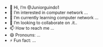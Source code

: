 - 👋 Hi, I’m @Juniorguindo1
- 👀 I’m interested in computer network ...
- 🌱 I’m currently learning computer network ...
- 💞️ I’m looking to collaborate on .it..
- 📫 How to reach me ...
- 😄 Pronouns: ...
- ⚡ Fun fact: ...

<!---
Juniorguindo1/Juniorguindo1 is a ✨ special ✨ repository because its `README.md` (this file) appears on your GitHub profile.
You can click the Preview link to take a look at your changes.
--->
